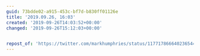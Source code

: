 ```yaml
---
guid: 73bdde02-a915-453c-bf7d-b830ff01126e
title: '2019.09.26, 16:03'
created: '2019-09-26T14:03:52+00:00'
changed: '2019-09-26T15:12:03+00:00'


repost_of: 'https://twitter.com/markhumphries/status/1177178666402365440'
---
```


